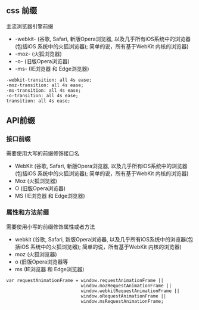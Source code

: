 ## css 前缀
主流浏览器引擎前缀
+ -webkit- (谷歌, Safari, 新版Opera浏览器, 以及几乎所有iOS系统中的浏览器(包括iOS 系统中的火狐浏览器); 简单的说，所有基于WebKit 内核的浏览器)
+ -moz- (火狐浏览器)
+ -o- (旧版Opera浏览器)
+ -ms- (IE浏览器 和 Edge浏览器)
````
-webkit-transition: all 4s ease;
-moz-transition: all 4s ease;
-ms-transition: all 4s ease;
-o-transition: all 4s ease;
transition: all 4s ease; 
````

## API前缀

### 接口前缀
需要使用大写的前缀修饰接口名

- WebKit (谷歌, Safari, 新版Opera浏览器, 以及几乎所有iOS系统中的浏览器(包括iOS 系统中的火狐浏览器); 简单的说，所有基于WebKit 内核的浏览器)
- Moz (火狐浏览器)
- O (旧版Opera浏览器)
- MS (IE浏览器 和 Edge浏览器)

### 属性和方法前缀
需要使用小写的前缀修饰属性或者方法

- webkit (谷歌, Safari, 新版Opera浏览器, 以及几乎所有iOS系统中的浏览器(包括iOS 系统中的火狐浏览器); 简单的说，所有基于WebKit 内核的浏览器)
- moz (火狐浏览器)
- o (旧版Opera浏览器等
- ms (IE浏览器 和 Edge浏览器)
````
var requestAnimationFrame = window.requestAnimationFrame || 
                            window.mozRequestAnimationFrame || 
                            window.webkitRequestAnimationFrame || 
                            window.oRequestAnimationFrame || 
                            window.msRequestAnimationFrame;
````

